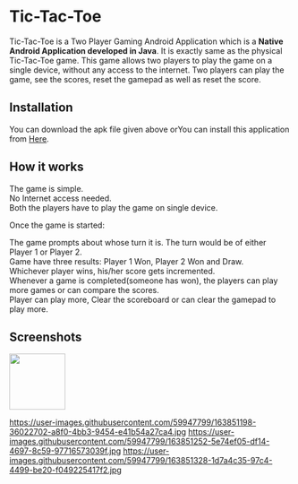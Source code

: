 # Tic-Tac-Toe

Tic-Tac-Toe is a Two Player Gaming Android Application which is a **Native Android Application developed in Java**. It is exactly same as the physical Tic-Tac-Toe game.
This game allows two players to play the game on a single device, without any access to the internet. Two players can play the game, see the scores, reset the gamepad as well as reset the score.

## Installation

You can download the apk file given above orYou can install this application from [Here](https://1drv.ms/u/s!AosmDyq537C4g1WuQirb-tHPHTf6?e=mo87GS).



## How it works

The game is simple.  
No Internet access needed.  
Both the players have to play the game on single device.

Once the game is started:

The game prompts about whose turn it is. The turn would be of either Player 1 or Player 2.  
Game have three results: Player 1 Won, Player 2 Won and Draw.  
Whichever player wins, his/her score gets incremented.  
Whenever a game is completed(someone has won), the players can play more games or can compare the scores.  
Player can play more, Clear the scoreboard or can clear the gamepad to play more.


## Screenshots
<img src="https://user-images.githubusercontent.com/59947799/163844827-c7ff7ded-aa37-4f77-8470-85fd85d22d29.jpg" height="100">

https://user-images.githubusercontent.com/59947799/163851198-36022702-a8f0-4bb3-9454-e41b54a27ca4.jpg
https://user-images.githubusercontent.com/59947799/163851252-5e74ef05-df14-4697-8c59-97716573039f.jpg
https://user-images.githubusercontent.com/59947799/163851328-1d7a4c35-97c4-4499-be20-f049225417f2.jpg
